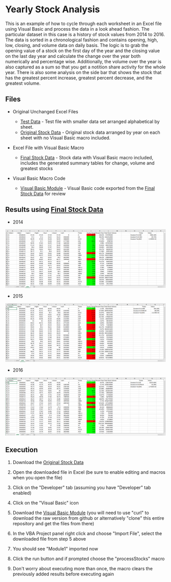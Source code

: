 # Yearly Stock Analysis

This is an example of how to cycle through each worksheet in an Excel file using Visual Basic and process the data in a look ahead fashion. The particular dataset in this case is a history of stock values from 2014 to 2016.   The data is sorted in a chronological fashion and contains opening, high, low, closing, and volume data on daily basis.  The logic is to grab the opening value of a stock on the first day of the year and the closing value on the last day year and calculate the change over the year both numerically and percentage wise.  Additionally, the volume over the year is also captured as a sum so that you get a notition share activity for the whole year.  There is also some analysis on the side bar that shows the stock that has the greatest percent increase, greatest percent decrease, and the greatest volume. 


## Files

* Original Unchanged Excel Files

  * [Test Data](Resources/originals/alphabetical_testing.xlsx) - Test file with smaller data set arranged alphabetical by sheet. 
  * [Original Stock Data](Resources/originals/Multiple_year_stock_data.xlsx) - Original stock data arranged by year on each sheet with no Visual Basic macro included.

* Excel File with Visual Basic Macro
  
  *  [Final Stock Data](Multiple_year_stock_data-final.xlsm) - Stock data with Visual Basic macro included, includes the generated summary tables for change, volume and greatest stocks
  
* Visual Basic Macro Code

  * [Visual Basic Module](processStocks.bas) - Visual Basic code exported from the [Final Stock Data](Multiple_year_stock_data-final.xlsm) for review
  
  
  
## Results using [Final Stock Data](Multiple_year_stock_data-final.xlsm)

* 2014

![Result 2014](screenshots/Result-2014.png)

* 2015

![Result 2015](screenshots/Result-2015.png)

* 2016

![Result 2016](screenshots/Result-2016.png)
  

## Execution

1. Download the [Original Stock Data](Resources/originals/Multiple_year_stock_data.xlsx) 

2. Open the downloaded file in Excel (be sure to enable editing and macros when you open the file)

3. Click on the "Developer" tab (assuming you have "Developer" tab enabled)
  
4. Click on the "Visual Basic" icon  

5. Download the [Visual Basic Module](processStocks.bas) (you will need to use "curl" to download the raw version from github or alternatively "clone" this entire repository and get the files from there)

6. In the VBA Project panel right click and choose "Import File", select the downloaded file from step 5 above

7. You should see "Module1" imported now

8. Click the run button and if prompted choose the "processStocks" macro

9. Don't worry about executing more than once, the macro clears the previously added results before executing again

